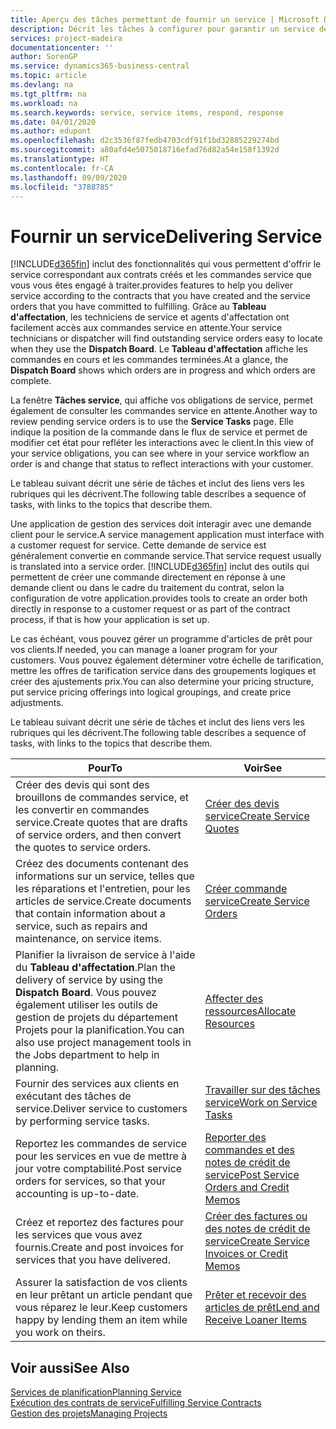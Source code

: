 ```yaml
---
title: Aperçu des tâches permettant de fournir un service | Microsoft Docs
description: Décrit les tâches à configurer pour garantir un service de qualité et respecter les ententes vis-à-vis des clients.
services: project-madeira
documentationcenter: ''
author: SorenGP
ms.service: dynamics365-business-central
ms.topic: article
ms.devlang: na
ms.tgt_pltfrm: na
ms.workload: na
ms.search.keywords: service, service items, respond, response
ms.date: 04/01/2020
ms.author: edupont
ms.openlocfilehash: d2c3536f87fedb4703cdf91f1bd32885229274bd
ms.sourcegitcommit: a80afd4e5075018716efad76d82a54e158f1392d
ms.translationtype: HT
ms.contentlocale: fr-CA
ms.lasthandoff: 09/09/2020
ms.locfileid: "3788785"
---
```

# <a name="delivering-service"></a><span data-ttu-id="689e8-103">Fournir un service</span><span class="sxs-lookup"><span data-stu-id="689e8-103">Delivering Service</span></span>
[!INCLUDE[d365fin](includes/d365fin_md.md)] <span data-ttu-id="689e8-104">inclut des fonctionnalités qui vous permettent d'offrir le service correspondant aux contrats créés et les commandes service que vous vous êtes engagé à traiter.</span><span class="sxs-lookup"><span data-stu-id="689e8-104">provides features to help you deliver service according to the contracts that you have created and the service orders that you have committed to fulfilling.</span></span> <span data-ttu-id="689e8-105">Grâce au **Tableau d'affectation**, les techniciens de service et agents d'affectation ont facilement accès aux commandes service en attente.</span><span class="sxs-lookup"><span data-stu-id="689e8-105">Your service technicians or dispatcher will find outstanding service orders easy to locate when they use the **Dispatch Board**.</span></span> <span data-ttu-id="689e8-106">Le **Tableau d'affectation** affiche les commandes en cours et les commandes terminées.</span><span class="sxs-lookup"><span data-stu-id="689e8-106">At a glance, the **Dispatch Board** shows which orders are in progress and which orders are complete.</span></span>  
  
<span data-ttu-id="689e8-107">La fenêtre **Tâches service**, qui affiche vos obligations de service, permet également de consulter les commandes service en attente.</span><span class="sxs-lookup"><span data-stu-id="689e8-107">Another way to review pending service orders is to use the **Service Tasks** page.</span></span> <span data-ttu-id="689e8-108">Elle indique la position de la commande dans le flux de service et permet de modifier cet état pour refléter les interactions avec le client.</span><span class="sxs-lookup"><span data-stu-id="689e8-108">In this view of your service obligations, you can see where in your service workflow an order is and change that status to reflect interactions with your customer.</span></span>  
  
<span data-ttu-id="689e8-109">Le tableau suivant décrit une série de tâches et inclut des liens vers les rubriques qui les décrivent.</span><span class="sxs-lookup"><span data-stu-id="689e8-109">The following table describes a sequence of tasks, with links to the topics that describe them.</span></span>   

<span data-ttu-id="689e8-110">Une application de gestion des services doit interagir avec une demande client pour le service.</span><span class="sxs-lookup"><span data-stu-id="689e8-110">A service management application must interface with a customer request for service.</span></span> <span data-ttu-id="689e8-111">Cette demande de service est généralement convertie en commande service.</span><span class="sxs-lookup"><span data-stu-id="689e8-111">That service request usually is translated into a service order.</span></span> [!INCLUDE[d365fin](includes/d365fin_md.md)] <span data-ttu-id="689e8-112">inclut des outils qui permettent de créer une commande directement en réponse à une demande client ou dans le cadre du traitement du contrat, selon la configuration de votre application.</span><span class="sxs-lookup"><span data-stu-id="689e8-112">provides tools to create an order both directly in response to a customer request or as part of the contract process, if that is how your application is set up.</span></span>  
  
<span data-ttu-id="689e8-113">Le cas échéant, vous pouvez gérer un programme d'articles de prêt pour vos clients.</span><span class="sxs-lookup"><span data-stu-id="689e8-113">If needed, you can manage a loaner program for your customers.</span></span> <span data-ttu-id="689e8-114">Vous pouvez également déterminer votre échelle de tarification, mettre les offres de tarification service dans des groupements logiques et créer des ajustements prix.</span><span class="sxs-lookup"><span data-stu-id="689e8-114">You can also determine your pricing structure, put service pricing offerings into logical groupings, and create price adjustments.</span></span>  
  
<span data-ttu-id="689e8-115">Le tableau suivant décrit une série de tâches et inclut des liens vers les rubriques qui les décrivent.</span><span class="sxs-lookup"><span data-stu-id="689e8-115">The following table describes a sequence of tasks, with links to the topics that describe them.</span></span>   
  
|<span data-ttu-id="689e8-116">**Pour**</span><span class="sxs-lookup"><span data-stu-id="689e8-116">**To**</span></span>|<span data-ttu-id="689e8-117">**Voir**</span><span class="sxs-lookup"><span data-stu-id="689e8-117">**See**</span></span>|  
|------------|-------------|  
|<span data-ttu-id="689e8-118">Créer des devis qui sont des brouillons de commandes service, et les convertir en commandes service.</span><span class="sxs-lookup"><span data-stu-id="689e8-118">Create quotes that are drafts of service orders, and then convert the quotes to service orders.</span></span>|[<span data-ttu-id="689e8-119">Créer des devis service</span><span class="sxs-lookup"><span data-stu-id="689e8-119">Create Service Quotes</span></span>](service-how-to-create-service-quotes.md)|
|<span data-ttu-id="689e8-120">Créez des documents contenant des informations sur un service, telles que les réparations et l'entretien, pour les articles de service.</span><span class="sxs-lookup"><span data-stu-id="689e8-120">Create documents that contain information about a service, such as repairs and maintenance, on service items.</span></span>|[<span data-ttu-id="689e8-121">Créer commande service</span><span class="sxs-lookup"><span data-stu-id="689e8-121">Create Service Orders</span></span>](service-how-to-create-service-orders.md)|
|<span data-ttu-id="689e8-122">Planifier la livraison de service à l'aide du **Tableau d'affectation**.</span><span class="sxs-lookup"><span data-stu-id="689e8-122">Plan the delivery of service by using the **Dispatch Board**.</span></span> <span data-ttu-id="689e8-123">Vous pouvez également utiliser les outils de gestion de projets du département Projets pour la planification.</span><span class="sxs-lookup"><span data-stu-id="689e8-123">You can also use project management tools in the Jobs department to help in planning.</span></span>|[<span data-ttu-id="689e8-124">Affecter des ressources</span><span class="sxs-lookup"><span data-stu-id="689e8-124">Allocate Resources</span></span>](service-how-to-allocate-resources.md)|  
|<span data-ttu-id="689e8-125">Fournir des services aux clients en exécutant des tâches de service.</span><span class="sxs-lookup"><span data-stu-id="689e8-125">Deliver service to customers by performing service tasks.</span></span>|[<span data-ttu-id="689e8-126">Travailler sur des tâches service</span><span class="sxs-lookup"><span data-stu-id="689e8-126">Work on Service Tasks</span></span>](service-how-to-work-on-service-tasks.md)|  
|<span data-ttu-id="689e8-127">Reportez les commandes de service pour les services en vue de mettre à jour votre comptabilité.</span><span class="sxs-lookup"><span data-stu-id="689e8-127">Post service orders for services, so that your accounting is up-to-date.</span></span>|[<span data-ttu-id="689e8-128">Reporter des commandes et des notes de crédit de service</span><span class="sxs-lookup"><span data-stu-id="689e8-128">Post Service Orders and Credit Memos</span></span>](service-how-to-post-service-orders.md)|  
|<span data-ttu-id="689e8-129">Créez et reportez des factures pour les services que vous avez fournis.</span><span class="sxs-lookup"><span data-stu-id="689e8-129">Create and post invoices for services that you have delivered.</span></span>|[<span data-ttu-id="689e8-130">Créer des factures ou des notes de crédit de service</span><span class="sxs-lookup"><span data-stu-id="689e8-130">Create Service Invoices or Credit Memos</span></span>](service-how-create-invoices.md)|  
|<span data-ttu-id="689e8-131">Assurer la satisfaction de vos clients en leur prêtant un article pendant que vous réparez le leur.</span><span class="sxs-lookup"><span data-stu-id="689e8-131">Keep customers happy by lending them an item while you work on theirs.</span></span>| [<span data-ttu-id="689e8-132">Prêter et recevoir des articles de prêt</span><span class="sxs-lookup"><span data-stu-id="689e8-132">Lend and Receive Loaner Items</span></span>](service-how-to-lend-receive-loaners.md)|
  
## <a name="see-also"></a><span data-ttu-id="689e8-133">Voir aussi</span><span class="sxs-lookup"><span data-stu-id="689e8-133">See Also</span></span>  
[<span data-ttu-id="689e8-134">Services de planification</span><span class="sxs-lookup"><span data-stu-id="689e8-134">Planning Service</span></span>](service-plan-service.md)  
[<span data-ttu-id="689e8-135">Exécution des contrats de service</span><span class="sxs-lookup"><span data-stu-id="689e8-135">Fulfilling Service Contracts</span></span>](service-fulfill-service-contracts.md)  
[<span data-ttu-id="689e8-136">Gestion des projets</span><span class="sxs-lookup"><span data-stu-id="689e8-136">Managing Projects</span></span>](projects-manage-projects.md)  
